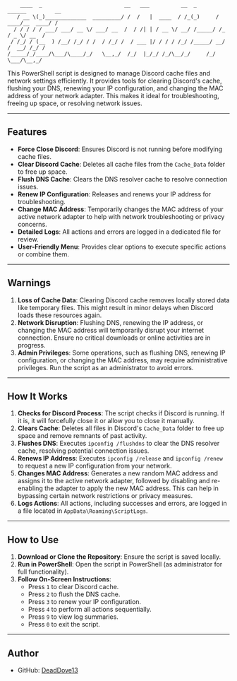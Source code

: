 ```ansi
    ____  _                          __   ___          __  _       ______         __
   / __ \(_)_____________  _________/ /  /   |  ____  / /_(_)     / ____/__  ____/ /
  / / / / / ___/ ___/ __ \/ ___/ __  /  / /| | / __ \/ __/ /_____/ /_  / _ \/ __  / 
 / /_/ / (__  ) /__/ /_/ / /  / /_/ /  / ___ |/ / / / /_/ /_____/ __/ /  __/ /_/ /  
/_____/_/____/\___/\____/_/   \__,_/  /_/  |_/_/ /_/\__/_/     /_/    \___/\__,_/   
```

This PowerShell script is designed to manage Discord cache files and network settings efficiently. It provides tools for clearing Discord's cache, flushing your DNS, renewing your IP configuration, and changing the MAC address of your network adapter. This makes it ideal for troubleshooting, freeing up space, or resolving network issues.

---

## Features

- **Force Close Discord**: Ensures Discord is not running before modifying cache files.
- **Clear Discord Cache**: Deletes all cache files from the `Cache_Data` folder to free up space.
- **Flush DNS Cache**: Clears the DNS resolver cache to resolve connection issues.
- **Renew IP Configuration**: Releases and renews your IP address for troubleshooting.
- **Change MAC Address**: Temporarily changes the MAC address of your active network adapter to help with network troubleshooting or privacy concerns.
- **Detailed Logs**: All actions and errors are logged in a dedicated file for review.
- **User-Friendly Menu**: Provides clear options to execute specific actions or combine them.

---

## Warnings

1. **Loss of Cache Data**: Clearing Discord cache removes locally stored data like temporary files. This might result in minor delays when Discord loads these resources again.
2. **Network Disruption**: Flushing DNS, renewing the IP address, or changing the MAC address will temporarily disrupt your internet connection. Ensure no critical downloads or online activities are in progress.
3. **Admin Privileges**: Some operations, such as flushing DNS, renewing IP configuration, or changing the MAC address, may require administrative privileges. Run the script as an administrator to avoid errors.

---

## How It Works

1. **Checks for Discord Process**: The script checks if Discord is running. If it is, it will forcefully close it or allow you to close it manually.
2. **Clears Cache**: Deletes all files in Discord's `Cache_Data` folder to free up space and remove remnants of past activity.
3. **Flushes DNS**: Executes `ipconfig /flushdns` to clear the DNS resolver cache, resolving potential connection issues.
4. **Renews IP Address**: Executes `ipconfig /release` and `ipconfig /renew` to request a new IP configuration from your network.
5. **Changes MAC Address**: Generates a new random MAC address and assigns it to the active network adapter, followed by disabling and re-enabling the adapter to apply the new MAC address. This can help in bypassing certain network restrictions or privacy measures.
6. **Logs Actions**: All actions, including successes and errors, are logged in a file located in `AppData\Roaming\ScriptLogs`.

---

## How to Use

1. **Download or Clone the Repository**: Ensure the script is saved locally.
2. **Run in PowerShell**: Open the script in PowerShell (as administrator for full functionality).
3. **Follow On-Screen Instructions**:
   - Press `1` to clear Discord cache.
   - Press `2` to flush the DNS cache.
   - Press `3` to renew your IP configuration.
   - Press `4` to perform all actions sequentially.
   - Press `9` to view log summaries.
   - Press `0` to exit the script.

---

## Author

- GitHub: [DeadDove13](https://github.com/DeadDove13)
